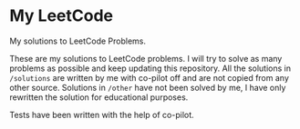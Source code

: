 # My LeetCode
My solutions to LeetCode Problems.

These are my solutions to LeetCode problems. I will try to solve as many problems as possible and keep updating this repository.
All the solutions in `/solutions` are written by me with co-pilot off and are not copied from any other source.
Solutions in `/other` have not been solved by me, I have only rewritten the solution for educational purposes.

Tests have been written with the help of co-pilot.
